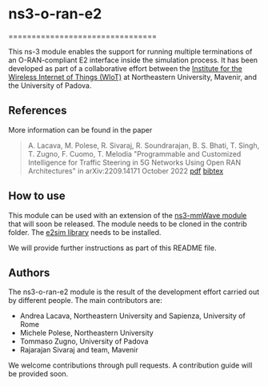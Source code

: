 # ns3-o-ran-e2

================================

This ns-3 module enables the support for running multiple terminations of an O-RAN-compliant E2 interface inside the simulation process. It has been developed as part of a collaborative effort between the [Institute for the Wireless Internet of Things (WIoT)](https://wiot.northeastern.edu) at Northeastern University, Mavenir, and the University of Padova.

## References

More information can be found in the paper

> A. Lacava, M. Polese, R. Sivaraj, R. Soundrarajan, B. S. Bhati, T. Singh, T. Zugno, F. Cuomo, T. Melodia "Programmable and Customized Intelligence for Traffic Steering in 5G Networks Using Open RAN Architectures" in arXiv:2209.14171 October 2022 [pdf](https://arxiv.org/pdf/2209.14171.pdf) [bibtex](https://ece.northeastern.edu/wineslab/wines_bibtex/andrea/LacavaAMC22.txt)

## How to use

This module can be used with an extension of the [ns3-mmWave module](https://github.com/nyuwireless-unipd/ns3-mmwave) that will soon be released. The module needs to be cloned in the contrib folder. The [e2sim library](https://github.com/o-ran-sc/sim-e2-interface) needs to be installed.

We will provide further instructions as part of this README file.

## Authors

The ns3-o-ran-e2 module is the result of the development effort carried out by different people. The main contributors are:

- Andrea Lacava, Northeastern University and Sapienza, University of Rome
- Michele Polese, Northeastern University
- Tommaso Zugno, University of Padova
- Rajarajan Sivaraj and team, Mavenir

We welcome contributions through pull requests. A contribution guide will be provided soon.
